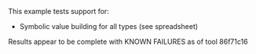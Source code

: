 This example tests support for:

* Symbolic value building for all types (see spreadsheet)

Results appear to be complete with KNOWN FAILURES as of tool 86f71c16
